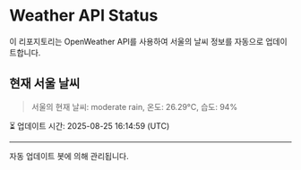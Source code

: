 
# Weather API Status

이 리포지토리는 OpenWeather API를 사용하여 서울의 날씨 정보를 자동으로 업데이트합니다.

## 현재 서울 날씨
> 서울의 현재 날씨: moderate rain, 온도: 26.29°C, 습도: 94%

⏳ 업데이트 시간: 2025-08-25 16:14:59 (UTC)

---
자동 업데이트 봇에 의해 관리됩니다.
